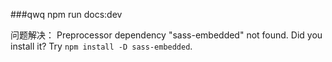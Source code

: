 ###qwq
npm run docs:dev

问题解决：
Preprocessor dependency "sass-embedded" not found. Did you install it? Try `npm install -D sass-embedded`.